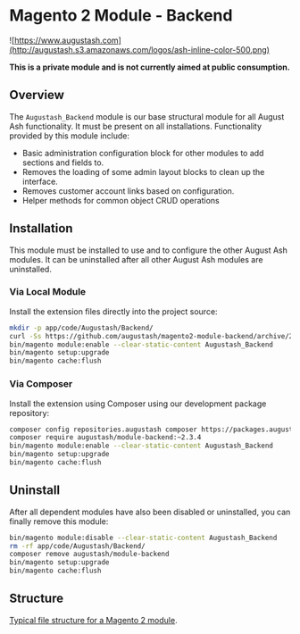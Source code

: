# Magento 2 Module - Backend

![https://www.augustash.com](http://augustash.s3.amazonaws.com/logos/ash-inline-color-500.png)

**This is a private module and is not currently aimed at public consumption.**

## Overview

The `Augustash_Backend` module is our base structural module for all August Ash functionality. It must be present on all installations. Functionality provided by this module include:

* Basic administration configuration block for other modules to add sections and fields to.
* Removes the loading of some admin layout blocks to clean up the interface.
* Removes customer account links based on configuration.
* Helper methods for common object CRUD operations

## Installation

This module must be installed to use and to configure the other August Ash modules. It can be uninstalled after all other August Ash modules are uninstalled.

### Via Local Module

Install the extension files directly into the project source:

```bash
mkdir -p app/code/Augustash/Backend/
curl -Ss https://github.com/augustash/magento2-module-backend/archive/2.3.4.tar.gz | tar xf - --strip 1 -C app/code/Augustash/Backend/
bin/magento module:enable --clear-static-content Augustash_Backend
bin/magento setup:upgrade
bin/magento cache:flush
```

### Via Composer

Install the extension using Composer using our development package repository:

```bash
composer config repositories.augustash composer https://packages.augustash.com/repo/private
composer require augustash/module-backend:~2.3.4
bin/magento module:enable --clear-static-content Augustash_Backend
bin/magento setup:upgrade
bin/magento cache:flush
```

## Uninstall

After all dependent modules have also been disabled or uninstalled, you can finally remove this module:

```bash
bin/magento module:disable --clear-static-content Augustash_Backend
rm -rf app/code/Augustash/Backend/
composer remove augustash/module-backend
bin/magento setup:upgrade
bin/magento cache:flush
```

## Structure

[Typical file structure for a Magento 2 module](http://devdocs.magento.com/guides/v2.3/extension-dev-guide/build/module-file-structure.html).
